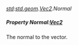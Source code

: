 _[std](../../modules/std/std-module.md):[std.geom](../../modules/std/std-geom.md).[Vec2<T>](../../modules/std/std-geom-vec2.md).Normal_
##### Property Normal:[Vec2](../../modules/std/std-geom-vec2.md)<T>
The normal to the vector.
